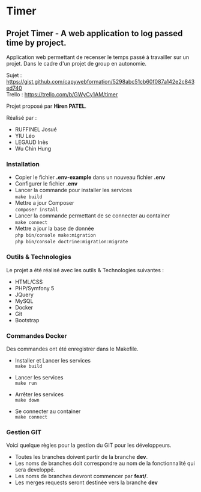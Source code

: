 # Timer
## Projet Timer - A web application to log passed time by project.

Application web permettant de recenser le temps passé à travailler sur un projet.
Dans le cadre d'un projet de group en autonomie.

Sujet : https://gist.github.com/capywebformation/5298abc51cb60f087a142e2c843ed740  
Trello : https://trello.com/b/GWyCy1AM/timer

Projet proposé par **Hiren PATEL**.

Réalisé par :
- RUFFINEL Josué
- YIU Léo
- LEGAUD Inès
- Wu Chin Hung

### Installation 
- Copier le fichier **.env-example** dans un nouveau fichier **.env** 
- Configurer le fichier **.env**
- Lancer la commande pour installer les services  
    `make build`
- Mettre a jour Composer  
    `composer install`
- Lancer la commande permettant de se connecter au container  
    `make connect`
- Mettre a jour la base de donnée  
    `php bin/console make:migration`  
    `php bin/console doctrine:migration:migrate`

### Outils & Technologies
Le projet a été réalisé avec les outils & Technologies suivantes :

- HTML/CSS
- PHP/Symfony 5
- JQuery
- MySQL
- Docker
- Git
- Bootstrap

### Commandes Docker
Des commandes ont été enregistrer dans le Makefile.

- Installer et Lancer les services  
    `make build`
      
- Lancer les services  
    `make run`

- Arrêter les services  
    `make down`
    
- Se connecter au container  
    `make connect`
    
### Gestion GIT
Voici quelque règles pour la gestion du GIT pour les développeurs.
- Toutes les branches doivent partir de la branche **dev**.
- Les noms de branches doit correspondre au nom de la fonctionnalité qui sera developpé.
- Les noms de branches devront commencer par **feat/**.
- Les merges requests seront destinée vers la branche **dev** 